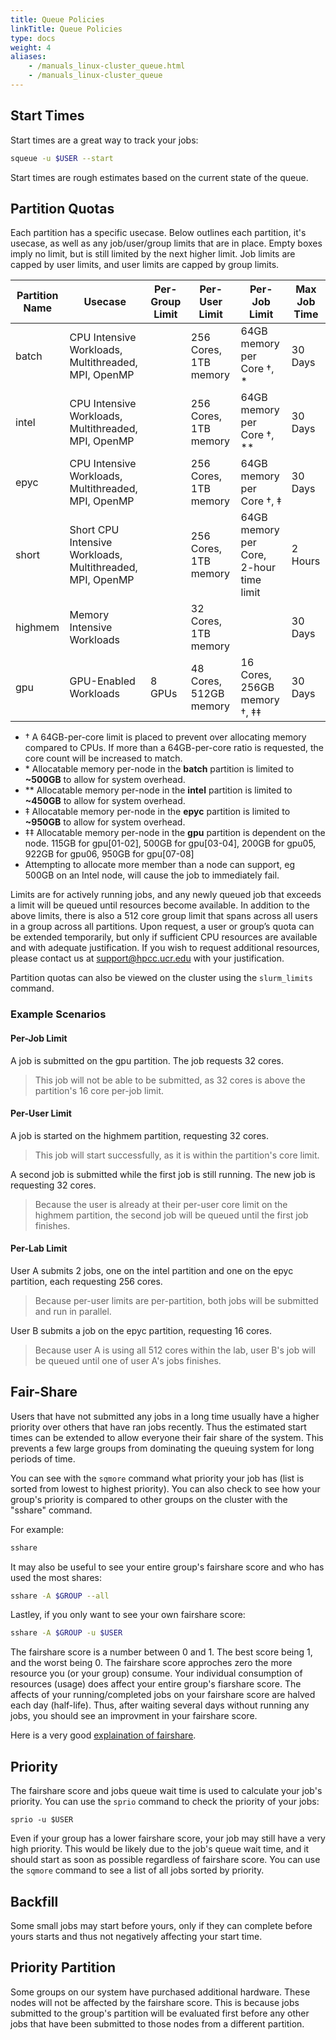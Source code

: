 ```yaml
---
title: Queue Policies
linkTitle: Queue Policies
type: docs
weight: 4
aliases:
    - /manuals_linux-cluster_queue.html
    - /manuals_linux-cluster_queue
---
```


## Start Times
Start times are a great way to track your jobs:
```bash
squeue -u $USER --start
```
Start times are rough estimates based on the current state of the queue.

## Partition Quotas

Each partition has a specific usecase. Below outlines each partition, it's usecase, as well as any job/user/group limits that are in place.
Empty boxes imply no limit, but is still limited by the next higher limit. Job limits are capped by user limits, and user limits are capped by group limits.

| Partition Name | Usecase                                                   | Per-Group Limit | Per-User Limit         | Per-Job Limit                            | Max Job Time |
|----------------|-----------------------------------------------------------|-----------------|------------------------|------------------------------------------|--------------|
| batch          | CPU Intensive Workloads, Multithreaded, MPI, OpenMP       |                 | 256 Cores, 1TB memory  | 64GB memory per Core †, *                | 30 Days      |
| intel          | CPU Intensive Workloads, Multithreaded, MPI, OpenMP       |                 | 256 Cores, 1TB memory  | 64GB memory per Core †, **               | 30 Days      |
| epyc           | CPU Intensive Workloads, Multithreaded, MPI, OpenMP       |                 | 256 Cores, 1TB memory  | 64GB memory per Core †, ‡                | 30 Days      |
| short          | Short CPU Intensive Workloads, Multithreaded, MPI, OpenMP |                 | 256 Cores, 1TB memory  | 64GB memory per Core, 2-hour time limit  | 2 Hours      |
| highmem        | Memory Intensive Workloads                                |                 | 32 Cores, 1TB memory   |                                          | 30 Days      |
| gpu            | GPU-Enabled Workloads                                     | 8 GPUs          | 48 Cores, 512GB memory | 16 Cores, 256GB memory †, ‡‡             | 30 Days      |

- † A 64GB-per-core limit is placed to prevent over allocating memory compared to CPUs. If more than a 64GB-per-core ratio is requested, the core count will be increased to match.
- \* Allocatable memory per-node in the **batch** partition is limited to **~500GB** to allow for system overhead.
- \*\* Allocatable memory per-node in the **intel** partition is limited to **~450GB** to allow for system overhead.
- ‡ Allocatable memory per-node in the **epyc** partition is limited to **~950GB** to allow for system overhead.
- ‡‡ Allocatable memory per-node in the **gpu** partition is dependent on the node. 115GB for gpu[01-02], 500GB for gpu[03-04], 200GB for gpu05, 922GB for gpu06, 950GB for gpu[07-08]
- Attempting to allocate more member than a node can support, eg 500GB on an Intel node, will cause the job to immediately fail.

Limits are for actively running jobs, and any newly queued job that exceeds a limit will be queued until resources become available. In addition
to the above limits, there is also a 512 core group limit that spans across all users in a group across all partitions. Upon request, a user or
group’s quota can be extended temporarily, but only if sufficient CPU resources are available and with adequate justification. If you wish to
request additional resources, please contact us at support@hpcc.ucr.edu with your justification.

Partition quotas can also be viewed on the cluster using the `slurm_limits` command.

### Example Scenarios

#### Per-Job Limit

A job is submitted on the gpu partition. The job requests 32 cores.

> This job will not be able to be submitted, as 32 cores is above the partition's 16 core per-job limit.

#### Per-User Limit

A job is started on the highmem partition, requesting 32 cores.

> This job will start successfully, as it is within the partition's core limit.

A second job is submitted while the first job is still running. The new job is requesting 32 cores.

> Because the user is already at their per-user core limit on the highmem partition, the second job will be queued until the first job finishes.

#### Per-Lab Limit

User A submits 2 jobs, one on the intel partition and one on the epyc partition, each requesting 256 cores.

> Because per-user limits are per-partition, both jobs will be submitted and run in parallel.

User B submits a job on the epyc partition, requesting 16 cores.

> Because user A is using all 512 cores within the lab, user B's job will be queued until one of user A's jobs finishes.

## Fair-Share
Users that have not submitted any jobs in a long time usually have a higher priority over others that have ran jobs recently.
Thus the estimated start times can be extended to allow everyone their fair share of the system.
This prevents a few large groups from dominating the queuing system for long periods of time.

You can see with the `sqmore` command what priority your job has (list is sorted from lowest to highest priority).
You can also check to see how your group's priority is compared to other groups on the cluster with the "sshare" command.

For example:
```bash
sshare
```

It may also be useful to see your entire group's fairshare score and who has used the most shares:
```bash
sshare -A $GROUP --all
```

Lastley, if you only want to see your own fairshare score:
```bash
sshare -A $GROUP -u $USER
```

The fairshare score is a number between 0 and 1. The best score being 1, and the worst being 0.
The fairshare score approches zero the more resource you (or your group) consume.
Your individual consumption of resources (usage) does affect your entire group's fiarshare score.
The affects of your running/completed jobs on your fairshare score are halved each day (half-life).
Thus, after waiting several days without running any jobs, you should see an improvment in your fairshare score.

Here is a very good [explaination of fairshare](https://www.rc.fas.harvard.edu/fairshare/).

## Priority
The fairshare score and jobs queue wait time is used to calculate your job's priority.
You can use the `sprio` command to check the priority of your jobs:

```
sprio -u $USER
```

Even if your group has a lower fairshare score, your job may still have a very high priority.
This would be likely due to the job's queue wait time, and it should start as soon as possible regardless of fairshare score.
You can use the `sqmore` command to see a list of all jobs sorted by priority.

## Backfill
Some small jobs may start before yours, only if they can complete before yours starts and thus not negatively affecting your start time.

## Priority Partition
Some groups on our system have purchased additional hardware. These nodes will not be affected by the fairshare score.
This is because jobs submitted to the group's partition will be evaluated first before any other jobs that have been submitted to those nodes from a different partition.
